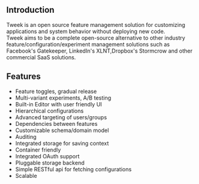 ## Introduction 


Tweek is an open source feature management solution for customizing applications and system behavior without deploying new code.  
Tweek aims to be a complete open-source alternative to other industry feature/configuration/experiment management solutions such as Facebook's Gatekeeper, LinkedIn's XLNT,Dropbox's Stormcrow and other commercial SaaS solutions.

## Features
- Feature toggles, gradual release
- Multi-variant experiments, A/B testing
- Built-in Editor with user friendly UI
- Hierarchical configurations
- Advanced targeting of users/groups
- Dependencies between features
- Customizable schema/domain model
- Auditing
- Integrated storage for saving context  
- Container friendly
- Integrated OAuth support
- Pluggable storage backend
- Simple RESTful api for fetching configurations
- Scalable


<div style="text-align: center;margin-top:60px" markdown="1">


</div>